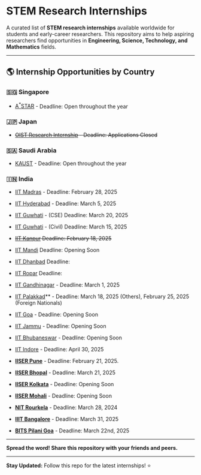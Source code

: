 # STEM Research Internships

A curated list of **STEM research internships** available worldwide for students and early-career researchers. This repository aims to help aspiring researchers find opportunities in **Engineering, Science, Technology, and Mathematics** fields.


---

## 🌎 Internship Opportunities by Country  

<!-- ### 🇺🇸 **United States**  
- **[Google Research Internship]()** 
- **[NASA Internships]()** 
- **[MIT Summer Research Program (MSRP)]()**  -->

<!-- ### 🇨🇳 **China**  
- **[FuSEP Summer Research 2025](https://fusep.ustc.edu.cn/fusep/)** 

### 🇩🇪 **Germany**  
- **[Max Planck Internship]()** 
- **[DAAD RISE]()** 

### 🇫🇷 **France**  
- **[CERN Summer Internship]()** 
- **[INRIA Research Internship]()** 

### 🇬🇧 **United Kingdom**  
- **[Turing Internship Network]()** 
- **[Imperial College UROP]()**  -->

<!-- ### 🇰🇷 **South Korea**  
- **[XXXXX]()**  -->

### 🇸🇬 **Singapore**  
- [A<sup>*</sup>STAR](https://www.a-star.edu.sg/) - Deadline: Open throughout the year

<!-- ### 🇹🇼 **Taiwan**  
- **[XXXXX]()**  -->

### 🇯🇵 **Japan**  
- ~~[OIST Research Internship](https://admissions.oist.jp/research-internship) - Deadline: Applications Closed~~

### 🇸🇦 **Saudi Arabia**  
- [KAUST](https://admissions.kaust.edu.sa/study/internships) - Deadline: Open throughout the year

### 🇮🇳 **India**
- [IIT Madras](https://ssp.iitm.ac.in/summer-fellowship-registration) - Deadline: February 28, 2025
- [IIT Hyderabad](https://iith.ac.in/research/SURE/) - Deadline: March 5, 2025
- [IIT Guwhati](https://www.iitg.ac.in/cse/summerinternship/) - (CSE) Deadline:  March 20, 2025
- [IIT Guwhati](https://www.iitg.ac.in/civil/home_news_details.php?slno=OTFqenZ6OWxVMUd3NHpvcGZvTDVRZz09&notice=Summer-Training/Internship-2025) - (Civil) Deadline:  March 15, 2025
- ~~[IIT Kanpur](https://surge.iitk.ac.in/app/main.php) Deadline: February 18, 2025~~
- [IIT Mandi](https://www.iitmandi.ac.in/internships) Deadline: Opening Soon
- [IIT Dhanbad](https://people.iitism.ac.in/~research/SRIP.php) Deadline: 
- [IIT Ropar](https://www.iitrpr.ac.in/studentportal/summerinternship-2025) Deadline: 
- [IIT Gandhinagar](https://srip.iitgn.ac.in/info/guidelines/)  - Deadline: March 1, 2025
- [IIT Palakkad](https://sun.iitpkd.ac.in/)** - Deadline: March 18, 2025 (Others), February 25, 2025 (Foreign Nationals)
- [IIT Goa](https://iitgoa.ac.in/summer-internships-2024-at-iit-goa/) - Deadline: Opening Soon
- [IIT Jammu](https://www.iitjammu.ac.in/post/rise-up) - Deadline: Opening Soon
- [IIT Bhubaneswar](https://webapps.iitbbs.ac.in/internship-application/) - Deadline: Opening Soon
- [IIT Indore](https://www.iiti.ac.in/page/summer-internship-2025-for-ug-students) - Deadline: April 30, 2025


- **[IISER Pune](http://www3.iiserpune.ac.in/~sspc/)** - Deadline: February 21, 2025.
- **[IISER Bhopal](https://www.iiserb.ac.in/assets/all_upload/doaa/IISER_Bhopal_Summer_Internship.pdf)** - Deadline: March 21, 2025
- **[IISER Kolkata](https://www.iiserkol.ac.in/~summer.research/)** - Deadline: Opening Soon
- **[IISER Mohali](https://www.iisermohali.ac.in/admission-news/summer-research-program-2024)** - Deadline: Opening Soon

- **[NIT Rourkela](https://eapplication.nitrkl.ac.in/internship/)** - Deadline: March 28, 2024

- **[IIIT Bangalore](https://www.iiitb.ac.in/summer-internship)** - Deadline: March 31, 2025

- **[BITS Pilani Goa](https://www.bits-pilani.ac.in/news/bits-pilani-goa-summer-research-program-2025-bgsrp-2025/)** - Deadline: March 22nd, 2025

---

**Spread the word! Share this repository with your friends and peers.**   

---

**Stay Updated:** Follow this repo for the latest internships! ⭐  

